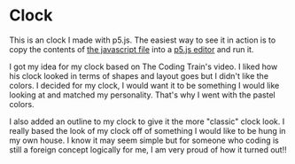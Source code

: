 # Clock

This is an clock I made with p5.js. The easiest way to see it in action is to copy the contents of [the javascript file](pastel-clock.js)  into a [p5.js editor](http://editor.p5js.org) and run it.

I got my idea for my clock based on The Coding Train's video. I liked how his clock looked in terms of shapes and layout goes but I didn't like the colors. I decided for my clock, I would want it to be something I would like looking at and matched my personality. That's why I went with the pastel colors. 

I also added an outline to my clock to give it the more "classic" clock look. I really based the look of my clock off of something I would like to be hung in my own house. I know it may seem simple but for someone who coding is still a foreign concept logically for me, I am very proud of how it turned out!!
